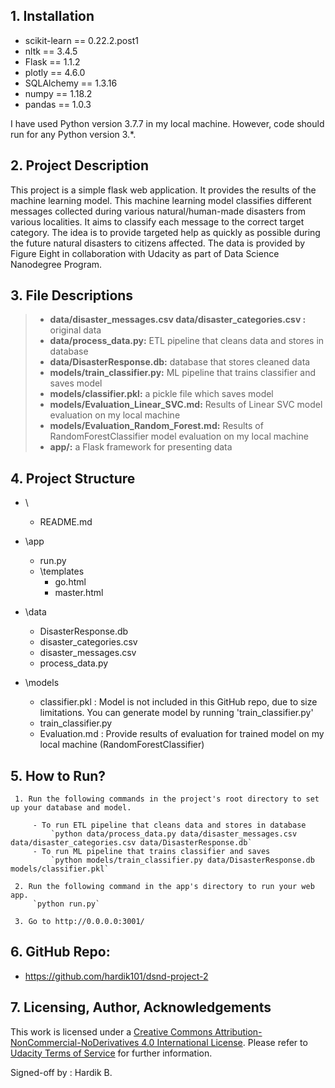 ## 1. Installation
- scikit-learn == 0.22.2.post1
- nltk == 3.4.5
- Flask == 1.1.2
- plotly == 4.6.0
- SQLAlchemy == 1.3.16
- numpy == 1.18.2      
- pandas == 1.0.3

I have used Python version 3.7.7 in my local machine. However, code should run for any Python version 3.*.

## 2. Project Description

This project is a simple flask web application. It provides the results of the machine learning model.
This machine learning model classifies different messages collected during various natural/human-made disasters from various localities.
It aims to classify each message to the correct target category. The idea is to provide targeted help as quickly as possible during the future natural disasters to citizens affected. The data is provided by Figure Eight in collaboration with Udacity as part of Data Science Nanodegree Program.

## 3. File Descriptions <a name="files"></a>   

> * **data/disaster_messages.csv data/disaster_categories.csv :** original data
> * **data/process_data.py:** ETL pipeline that cleans data and stores in database
> * **data/DisasterResponse.db:** database that stores cleaned data
> * **models/train_classifier.py:** ML pipeline that trains classifier and saves model
> * **models/classifier.pkl:** a pickle file which saves model
> * **models/Evaluation_Linear_SVC.md:** Results of Linear SVC model evaluation on my local machine
> * **models/Evaluation_Random_Forest.md:** Results of RandomForestClassifier model evaluation on my local machine
> * **app/:** a Flask framework for presenting data

## 4. Project Structure
- \
	- README.md

- \app
	- run.py
	- \templates
	   - go.html
	   - master.html
- \data
	- DisasterResponse.db
	- disaster_categories.csv
	- disaster_messages.csv
	- process_data.py
- \models
	- classifier.pkl : Model is not included in this GitHub repo, due to size limitations. You can generate model by running 'train_classifier.py'
	- train_classifier.py
	- Evaluation.md : Provide results of evaluation for trained model on my local machine (RandomForestClassifier)

## 5. How to Run?

     1. Run the following commands in the project's root directory to set up your database and model.

         - To run ETL pipeline that cleans data and stores in database
             `python data/process_data.py data/disaster_messages.csv data/disaster_categories.csv data/DisasterResponse.db`
         - To run ML pipeline that trains classifier and saves
             `python models/train_classifier.py data/DisasterResponse.db models/classifier.pkl`

     2. Run the following command in the app's directory to run your web app.
         `python run.py`

     3. Go to http://0.0.0.0:3001/

## 6. GitHub Repo:
   - https://github.com/hardik101/dsnd-project-2

## 7. Licensing, Author, Acknowledgements
This work is licensed under a [Creative Commons  Attribution-NonCommercial-NoDerivatives 4.0 International License](http://creativecommons.org/licenses/by-nc-nd/4.0/). Please refer to [Udacity Terms of Service](https://www.udacity.com/legal) for further information.

Signed-off by : Hardik B.
